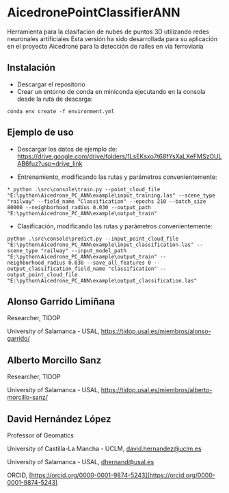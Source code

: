 # AicedronePointClassifierANN
Herramienta para la clasifación de nubes de puntos 3D utilizando redes neuronales artificiales
Esta versión ha sido desarrollada para su aplicación en el proyecto Aicedrone para la detección de raíles en vía ferroviaria

## Instalación
* Descargar el repositorio
* Crear un entorno de conda en miniconda ejecutando en la consola desde la ruta de descarga:

```
conda env create -f environment.yml
```

## Ejemplo de uso
* Descargar los datos de ejemplo de: https://drive.google.com/drive/folders/1LsEKsxo7t68fYsXaLXeFMSzOULAB6fuz?usp=drive_link

* Entrenamiento, modificando las rutas y parámetros convenientemente:
```
* python .\src\console\train.py --point_cloud_file "E:\python\Aicedrone_PC_ANN\example\input_training.las" --scene_type "railway" --field_name "Classification" --epochs 210 --batch_size 80000 --neighborhood_radius 0.030 --output_path "E:\python\Aicedrone_PC_ANN\example\output_train" 
```
* Clasificación, modificando las rutas y parámetros convenientemente:
```
python .\src\console\predict.py --input_point_cloud_file "E:\python\Aicedrone_PC_ANN\example\input_classification.las" --scene_type "railway" --input_model_path "E:\python\Aicedrone_PC_ANN\example\output_train" --neighborhood_radius 0.030 --save_all_features 0 --output_classification_field_name "classification" --output_point_cloud_file "E:\python\Aicedrone_PC_ANN\example\output_classification.las" 
```

## **Alonso Garrido Limiñana**

Researcher, TIDOP

University of Salamanca - USAL, 
https://tidop.usal.es/miembros/alonso-garrido/

## **Alberto Morcillo Sanz**

Researcher, TIDOP

University of Salamanca - USAL, 
https://tidop.usal.es/miembros/alberto-morcillo-sanz/

## **David Hernández López**

Professor of Geomatics

University of Castilla-La Mancha - UCLM, 
david.hernandez@uclm.es

University of Salamanca - USAL, 
dhernand@usal.es

ORCID, [https://orcid.org/0000-0001-9874-5243](https://orcid.org/0000-0001-9874-5243)
